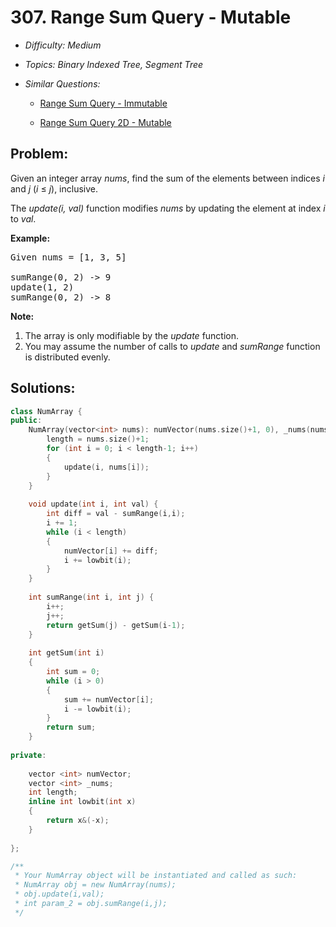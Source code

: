 # 307. Range Sum Query - Mutable

* *Difficulty: Medium*

* *Topics: Binary Indexed Tree, Segment Tree*

* *Similar Questions:*

  * [Range Sum Query - Immutable](./tests/range-sum-query-mutable.md)

  * [Range Sum Query 2D - Mutable](./tests/range-sum-query-mutable.md)

## Problem:

<p>Given an integer array <i>nums</i>, find the sum of the elements between indices <i>i</i> and <i>j</i> (<i>i</i> &le; <i>j</i>), inclusive.</p>

<p>The <i>update(i, val)</i> function modifies <i>nums</i> by updating the element at index <i>i</i> to <i>val</i>.</p>

<p><b>Example:</b></p>

<pre>
Given nums = [1, 3, 5]

sumRange(0, 2) -&gt; 9
update(1, 2)
sumRange(0, 2) -&gt; 8
</pre>

<p><b>Note:</b></p>

<ol>
	<li>The array is only modifiable by the <i>update</i> function.</li>
	<li>You may assume the number of calls to <i>update</i> and <i>sumRange</i> function is distributed evenly.</li>
</ol>

## Solutions:

```c++
class NumArray {
public:
    NumArray(vector<int> nums): numVector(nums.size()+1, 0), _nums(nums) {
        length = nums.size()+1;
        for (int i = 0; i < length-1; i++)
        {
            update(i, nums[i]);
        }
    }
    
    void update(int i, int val) {
        int diff = val - sumRange(i,i); 
        i += 1;
        while (i < length)
        {
            numVector[i] += diff;
            i += lowbit(i);
        }
    }
    
    int sumRange(int i, int j) {
        i++;
        j++;
        return getSum(j) - getSum(i-1);
    }
    
    int getSum(int i)
    {
        int sum = 0;
        while (i > 0)
        {
            sum += numVector[i];
            i -= lowbit(i);
        }
        return sum;
    }
    
private:
    
    vector <int> numVector;
    vector <int> _nums;
    int length;
    inline int lowbit(int x)
    {
        return x&(-x);
    }
    
};

/**
 * Your NumArray object will be instantiated and called as such:
 * NumArray obj = new NumArray(nums);
 * obj.update(i,val);
 * int param_2 = obj.sumRange(i,j);
 */
```
